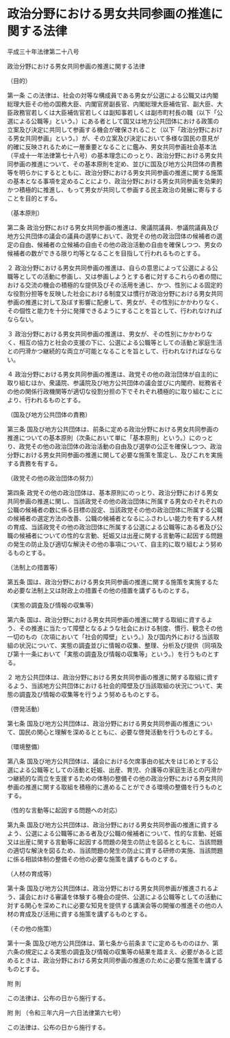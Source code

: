# 政治分野における男女共同参画の推進に関する法律

平成三十年法律第二十八号

政治分野における男女共同参画の推進に関する法律

（目的）

第一条 この法律は、社会の対等な構成員である男女が公選による公職又は内閣総理大臣その他の国務大臣、内閣官房副長官、内閣総理大臣補佐官、副大臣、大臣政務官若しくは大臣補佐官若しくは副知事若しくは副市町村長の職（以下「公選による公職等」という。）にある者として国又は地方公共団体における政策の立案及び決定に共同して参画する機会が確保されること（以下「政治分野における男女共同参画」という。）が、その立案及び決定において多様な国民の意見が的確に反映されるために一層重要となることに鑑み、男女共同参画社会基本法（平成十一年法律第七十八号）の基本理念にのっとり、政治分野における男女共同参画の推進について、その基本原則を定め、並びに国及び地方公共団体の責務等を明らかにするとともに、政治分野における男女共同参画の推進に関する施策の基本となる事項を定めることにより、政治分野における男女共同参画を効果的かつ積極的に推進し、もって男女が共同して参画する民主政治の発展に寄与することを目的とする。

（基本原則）

第二条 政治分野における男女共同参画の推進は、衆議院議員、参議院議員及び地方公共団体の議会の議員の選挙において、政党その他の政治団体の候補者の選定の自由、候補者の立候補の自由その他の政治活動の自由を確保しつつ、男女の候補者の数ができる限り均等となることを目指して行われるものとする。

２ 政治分野における男女共同参画の推進は、自らの意思によって公選による公職等としての活動に参画し、又は参画しようとする者に対するこれらの者の間における交流の機会の積極的な提供及びその活用を通じ、かつ、性別による固定的な役割分担等を反映した社会における制度又は慣行が政治分野における男女共同参画の推進に対して及ぼす影響に配慮して、男女が、その性別にかかわりなく、その個性と能力を十分に発揮できるようにすることを旨として、行われなければならない。

３ 政治分野における男女共同参画の推進は、男女が、その性別にかかわりなく、相互の協力と社会の支援の下に、公選による公職等としての活動と家庭生活との円滑かつ継続的な両立が可能となることを旨として、行われなければならない。

４ 政治分野における男女共同参画の推進は、政党その他の政治団体が自主的に取り組むほか、衆議院、参議院及び地方公共団体の議会並びに内閣府、総務省その他の関係行政機関等が適切な役割分担の下でそれぞれ積極的に取り組むことにより、行われるものとする。

（国及び地方公共団体の責務）

第三条 国及び地方公共団体は、前条に定める政治分野における男女共同参画の推進についての基本原則（次条において単に「基本原則」という。）にのっとり、政党その他の政治団体の政治活動の自由及び選挙の公正を確保しつつ、政治分野における男女共同参画の推進に関して必要な施策を策定し、及びこれを実施する責務を有する。

（政党その他の政治団体の努力）

第四条 政党その他の政治団体は、基本原則にのっとり、政治分野における男女共同参画の推進に関し、当該政党その他の政治団体に所属する男女のそれぞれの公職の候補者の数に係る目標の設定、当該政党その他の政治団体に所属する公職の候補者の選定方法の改善、公職の候補者となるにふさわしい能力を有する人材の育成、当該政党その他の政治団体に所属する公選による公職等にある者及び公職の候補者についての性的な言動、妊娠又は出産に関する言動等に起因する問題の発生の防止及び適切な解決その他の事項について、自主的に取り組むよう努めるものとする。

（法制上の措置等）

第五条 国は、政治分野における男女共同参画の推進に関する施策を実施するため必要な法制上又は財政上の措置その他の措置を講ずるものとする。

（実態の調査及び情報の収集等）

第六条 国は、政治分野における男女共同参画の推進に関する取組に資するよう、その推進に当たって障壁となるような社会における制度、慣行、観念その他一切のもの（次項において「社会的障壁」という。）及び国内外における当該取組の状況について、実態の調査並びに情報の収集、整理、分析及び提供（同項及び第十一条において「実態の調査及び情報の収集等」という。）を行うものとする。

２ 地方公共団体は、政治分野における男女共同参画の推進に関する取組に資するよう、当該地方公共団体における社会的障壁及び当該取組の状況について、実態の調査及び情報の収集等を行うよう努めるものとする。

（啓発活動）

第七条 国及び地方公共団体は、政治分野における男女共同参画の推進について、国民の関心と理解を深めるとともに、必要な啓発活動を行うものとする。

（環境整備）

第八条 国及び地方公共団体は、議会における欠席事由の拡大をはじめとする公選による公職等としての活動と妊娠、出産、育児、介護等の家庭生活との円滑かつ継続的な両立を支援するための体制の整備その他の政治分野における男女共同参画の推進に関する取組を積極的に進めることができる環境の整備を行うものとする。

（性的な言動等に起因する問題への対応）

第九条 国及び地方公共団体は、政治分野における男女共同参画の推進に資するよう、公選による公職等にある者及び公職の候補者について、性的な言動、妊娠又は出産に関する言動等に起因する問題の発生の防止を図るとともに、当該問題の適切な解決を図るため、当該問題の発生の防止に資する研修の実施、当該問題に係る相談体制の整備その他の必要な施策を講ずるものとする。

（人材の育成等）

第十条 国及び地方公共団体は、政治分野における男女共同参画が推進されるよう、議会における審議を体験する機会の提供、公選による公職等としての活動に対する関心を深めこれに必要な知見を提供する講演会等の開催の推進その他の人材の育成及び活用に資する施策を講ずるものとする。

（その他の施策）

第十一条 国及び地方公共団体は、第七条から前条までに定めるもののほか、第六条の規定による実態の調査及び情報の収集等の結果を踏まえ、必要があると認めるときは、政治分野における男女共同参画の推進のために必要な施策を講ずるものとする。

附 則

この法律は、公布の日から施行する。

附 則 （令和三年六月一六日法律第六七号）

この法律は、公布の日から施行する。
